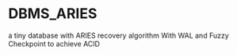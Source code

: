 # DBMS_ARIES
a tiny database with ARIES recovery algorithm With WAL and Fuzzy Checkpoint to achieve ACID
